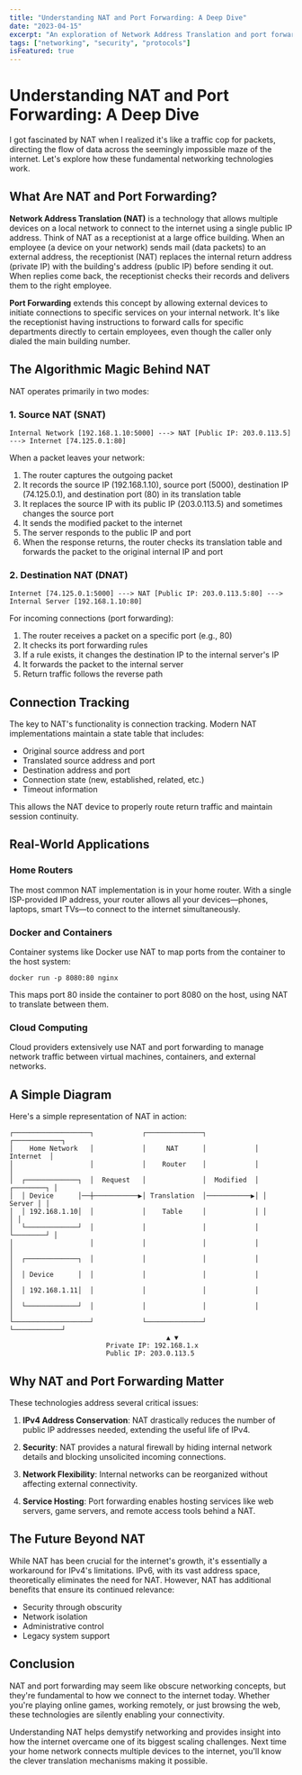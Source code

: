 ```yaml
---
title: "Understanding NAT and Port Forwarding: A Deep Dive"
date: "2023-04-15"
excerpt: "An exploration of Network Address Translation and port forwarding, the backbone technologies that make the modern internet possible."
tags: ["networking", "security", "protocols"]
isFeatured: true
---
```


# Understanding NAT and Port Forwarding: A Deep Dive

I got fascinated by NAT when I realized it's like a traffic cop for packets, directing the flow of data across the seemingly impossible maze of the internet. Let's explore how these fundamental networking technologies work.

## What Are NAT and Port Forwarding?

**Network Address Translation (NAT)** is a technology that allows multiple devices on a local network to connect to the internet using a single public IP address. Think of NAT as a receptionist at a large office building. When an employee (a device on your network) sends mail (data packets) to an external address, the receptionist (NAT) replaces the internal return address (private IP) with the building's address (public IP) before sending it out. When replies come back, the receptionist checks their records and delivers them to the right employee.

**Port Forwarding** extends this concept by allowing external devices to initiate connections to specific services on your internal network. It's like the receptionist having instructions to forward calls for specific departments directly to certain employees, even though the caller only dialed the main building number.

## The Algorithmic Magic Behind NAT

NAT operates primarily in two modes:

### 1. Source NAT (SNAT)

```
Internal Network [192.168.1.10:5000] ---> NAT [Public IP: 203.0.113.5] ---> Internet [74.125.0.1:80]
```

When a packet leaves your network:
1. The router captures the outgoing packet
2. It records the source IP (192.168.1.10), source port (5000), destination IP (74.125.0.1), and destination port (80) in its translation table
3. It replaces the source IP with its public IP (203.0.113.5) and sometimes changes the source port
4. It sends the modified packet to the internet
5. The server responds to the public IP and port
6. When the response returns, the router checks its translation table and forwards the packet to the original internal IP and port

### 2. Destination NAT (DNAT)

```
Internet [74.125.0.1:5000] ---> NAT [Public IP: 203.0.113.5:80] ---> Internal Server [192.168.1.10:80]
```

For incoming connections (port forwarding):
1. The router receives a packet on a specific port (e.g., 80)
2. It checks its port forwarding rules
3. If a rule exists, it changes the destination IP to the internal server's IP
4. It forwards the packet to the internal server
5. Return traffic follows the reverse path

## Connection Tracking

The key to NAT's functionality is connection tracking. Modern NAT implementations maintain a state table that includes:

- Original source address and port
- Translated source address and port
- Destination address and port
- Connection state (new, established, related, etc.)
- Timeout information

This allows the NAT device to properly route return traffic and maintain session continuity.

## Real-World Applications

### Home Routers

The most common NAT implementation is in your home router. With a single ISP-provided IP address, your router allows all your devices—phones, laptops, smart TVs—to connect to the internet simultaneously.

### Docker and Containers

Container systems like Docker use NAT to map ports from the container to the host system:

```
docker run -p 8080:80 nginx
```

This maps port 80 inside the container to port 8080 on the host, using NAT to translate between them.

### Cloud Computing

Cloud providers extensively use NAT and port forwarding to manage network traffic between virtual machines, containers, and external networks.

## A Simple Diagram

Here's a simple representation of NAT in action:

```
┌───────────────────┐            ┌──────────────┐            ┌────────────┐
│    Home Network   │            │     NAT      │            │  Internet  │
│                   │            │    Router    │            │            │
│  ┌─────────────┐  │  Request   │              │  Modified  │ ┌────────┐ │
│  │ Device      │──┼───────────▶│ Translation  │───────────▶│ │ Server │ │
│  │ 192.168.1.10│  │            │    Table     │            │ │        │ │
│  └─────────────┘  │            │              │            │ └────────┘ │
│                   │            │              │            │            │
│  ┌─────────────┐  │            │              │            │            │
│  │ Device      │  │            │              │            │            │
│  │ 192.168.1.11│  │            │              │            │            │
│  └─────────────┘  │            │              │            │            │
└───────────────────┘            └──────────────┘            └────────────┘
                                       ▲ ▼
                        Private IP: 192.168.1.x
                        Public IP: 203.0.113.5
```

## Why NAT and Port Forwarding Matter

These technologies address several critical issues:

1. **IPv4 Address Conservation**: NAT drastically reduces the number of public IP addresses needed, extending the useful life of IPv4.

2. **Security**: NAT provides a natural firewall by hiding internal network details and blocking unsolicited incoming connections.

3. **Network Flexibility**: Internal networks can be reorganized without affecting external connectivity.

4. **Service Hosting**: Port forwarding enables hosting services like web servers, game servers, and remote access tools behind a NAT.

## The Future Beyond NAT

While NAT has been crucial for the internet's growth, it's essentially a workaround for IPv4's limitations. IPv6, with its vast address space, theoretically eliminates the need for NAT. However, NAT has additional benefits that ensure its continued relevance:

- Security through obscurity
- Network isolation
- Administrative control
- Legacy system support

## Conclusion

NAT and port forwarding may seem like obscure networking concepts, but they're fundamental to how we connect to the internet today. Whether you're playing online games, working remotely, or just browsing the web, these technologies are silently enabling your connectivity.

Understanding NAT helps demystify networking and provides insight into how the internet overcame one of its biggest scaling challenges. Next time your home network connects multiple devices to the internet, you'll know the clever translation mechanisms making it possible. 